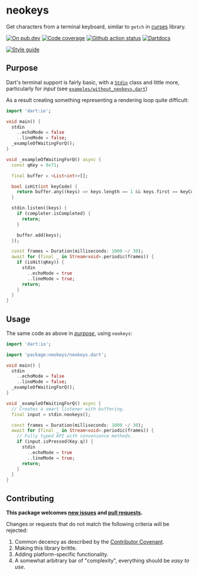 # neokeys

Get characters from a terminal keyboard, similar to `getch` in [curses][0] library.

[![On pub.dev][pub_img]][pub_url]
[![Code coverage][cov_img]][cov_url]
[![Github action status][gha_img]][gha_url]
[![Dartdocs][doc_img]][doc_url]

[![Style guide][sty_img]][sty_url]

[pub_url]: https://pub.dartlang.org/packages/neokeys
[pub_img]: https://img.shields.io/pub/v/neokeys.svg
[gha_url]: https://github.com/neo-dart/neokeys/actions
[gha_img]: https://github.com/neo-dart/neokeys/workflows/Dart/badge.svg
[cov_url]: https://codecov.io/gh/neo-dart/neokeys
[cov_img]: https://codecov.io/gh/neo-dart/neokeys/branch/main/graph/badge.svg
[doc_url]: https://www.dartdocs.org/documentation/neokeys/latest
[doc_img]: https://img.shields.io/badge/Documentation-neokeys-blue.svg
[sty_url]: https://pub.dev/packages/neodart
[sty_img]: https://img.shields.io/badge/style-neodart-9cf.svg

## Purpose

Dart's terminal support is fairly basic, with a [`Stdin`][1] class and
little more, particularly for _input_ (see [`examples/without_neokeys.dart`][2])

As a result creating something representing a rendering loop quite difficult:

```dart
import 'dart:io';

void main() {
  stdin
    ..echoMode = false
    ..lineMode = false;
  _exampleOfWaitingForQ();
}

void _exampleOfWaitingForQ() async {
  const qKey = 0x71;

  final buffer = <List<int>>[];

  bool isHit(int keyCode) {
    return buffer.any((keys) => keys.length == 1 && keys.first == keyCode);
  }

  stdin.listen((keys) {
    if (completer.isCompleted) {
      return;
    }

    buffer.add(keys);
  });

  const frames = Duration(milliseconds: 1000 ~/ 30);
  await for (final _ in Stream<void>.periodic(frames)) {
    if (isHit(qKey)) {
      stdin
        ..echoMode = true
        ..lineMode = true;
      return;
    }
  }
}
```

[0]: https://linux.die.net/man/3/getch
[1]: https://api.dart.dev/stable/2.17.1/dart-io/Stdin-class.html
[2]: examples/without_neokeys.dart

## Usage

The same code as above in [_purpose_](#purpose), using `neokeys`:

```dart
import 'dart:io';

import 'package:neokeys/neokeys.dart';

void main() {
  stdin
    ..echoMode = false
    ..lineMode = false;
  _exampleOfWaitingForQ();
}

void _exampleOfWaitingForQ() async {
  // Creates a smart listener with buffering.
  final input = stdin.neokeys();

  const frames = Duration(milliseconds: 1000 ~/ 30);
  await for (final _ in Stream<void>.periodic(frames)) {
    // Fully typed API with convenience methods.
    if (input.isPressed(Key.q)) {
      stdin
        ..echoMode = true
        ..lineMode = true;
      return;
    }
  }
}
```

## Contributing

**This package welcomes [new issues][issues] and [pull requests][fork].**

[issues]: https://github.com/neo-dart/neokeys/issues/new
[fork]: https://github.com/neo-dart/neokeys/fork

Changes or requests that do not match the following criteria will be rejected:

1. Common decency as described by the [Contributor Covenant][code-of-conduct].
2. Making this library brittle.
3. Adding platform-specific functionality.
4. A somewhat arbitrary bar of "complexity", everything should be _easy to use_.

[code-of-conduct]: https://www.contributor-covenant.org/version/1/4/code-of-conduct/
